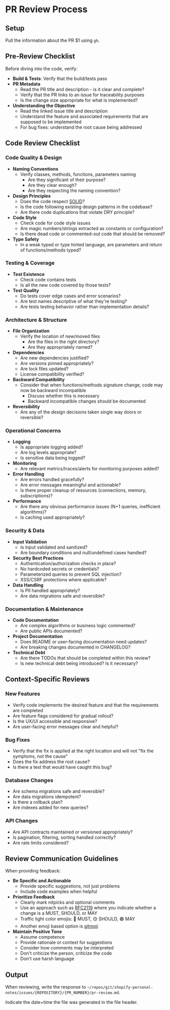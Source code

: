 # PR Review Process

## Setup

Pull the information about the PR $1 using `gh`.

## Pre-Review Checklist

Before diving into the code, verify:

* **Build & Tests**: Verify that the build/tests pass
* **PR Metadata**
	* Read the PR title and description - is it clear and complete?
	* Verify that the PR links to an issue for traceability purposes
	* Is the change size appropriate for what is implemented?
* **Understanding the Objective**
	* Read the linked issue title and description
	* Understand the feature and associated requirements that are supposed to be implemented
	* For bug fixes: understand the root cause being addressed

## Code Review Checklist

### Code Quality & Design

* **Naming Conventions**
	* Verify classes, methods, functions, parameters naming
		* Are they significant of their purpose?
		* Are they clear enough?
		* Are they respecting the naming convention?
* **Design Principles**
	* Does the code respect [SOLID](https://en.wikipedia.org/wiki/SOLID)?
	* Is the code following existing design patterns in the codebase?
	* Are there code duplications that violate DRY principle?
* **Code Style**
	* Check code for code style issues
	* Are magic numbers/strings extracted as constants or configuration?
	* Is there dead code or commented-out code that should be removed?
* **Type Safety**
	* In a weak typed or type hinted language, are parameters and return of functions/methods typed?

### Testing & Coverage

* **Test Existence**
	* Check code contains tests
	* Is all the new code covered by those tests?
* **Test Quality**
	* Do tests cover edge cases and error scenarios?
	* Are test names descriptive of what they're testing?
	* Are tests testing behavior rather than implementation details?

### Architecture & Structure

* **File Organization**
	* Verify the location of new/moved files
		* Are the files in the right directory?
		* Are they appropriately named?
* **Dependencies**
	* Are new dependencies justified?
	* Are versions pinned appropriately?
	* Are lock files updated?
	* License compatibility verified?
* **Backward Compatibility**
	* Consider that when functions/methods signature change, code may now be backward incompatible
		* Discuss whether this is necessary
		* Backward incompatible changes should be documented
* **Reversibility**
	* Are any of the design decisions taken single way doors or reversible?

### Operational Concerns

* **Logging**
	* Is appropriate logging added?
	* Are log levels appropriate?
	* Is sensitive data being logged?
* **Monitoring**
	* Are relevant metrics/traces/alerts for monitoring purposes added?
* **Error Handling**
	* Are errors handled gracefully?
	* Are error messages meaningful and actionable?
	* Is there proper cleanup of resources (connections, memory, subscriptions)?
* **Performance**
	* Are there any obvious performance issues (N+1 queries, inefficient algorithms)?
	* Is caching used appropriately?

### Security & Data

* **Input Validation**
	* Is input validated and sanitized?
	* Are boundary conditions and null/undefined cases handled?
* **Security Best Practices**
	* Authentication/authorization checks in place?
	* No hardcoded secrets or credentials?
	* Parameterized queries to prevent SQL injection?
	* XSS/CSRF protections where applicable?
* **Data Handling**
	* Is PII handled appropriately?
	* Are data migrations safe and reversible?

### Documentation & Maintenance

* **Code Documentation**
	* Are complex algorithms or business logic commented?
	* Are public APIs documented?
* **Project Documentation**
	* Does README or user-facing documentation need updates?
	* Are breaking changes documented in CHANGELOG?
* **Technical Debt**
	* Are there TODOs that should be completed within this review?
	* Is new technical debt being introduced? Is it necessary?

## Context-Specific Reviews

### New Features

* Verify code implements the desired feature and that the requirements are completed
* Are feature flags considered for gradual rollout?
* Is the UX/UI accessible and responsive?
* Are user-facing error messages clear and helpful?

### Bug Fixes

* Verify that the fix is applied at the right location and will not "fix the symptoms, not the cause"
* Does the fix address the root cause?
* Is there a test that would have caught this bug?

### Database Changes

* Are schema migrations safe and reversible?
* Are data migrations idempotent?
* Is there a rollback plan?
* Are indexes added for new queries?

### API Changes

* Are API contracts maintained or versioned appropriately?
* Is pagination, filtering, sorting handled correctly?
* Are rate limits considered?

## Review Communication Guidelines

When providing feedback:

* **Be Specific and Actionable**
	* Provide specific suggestions, not just problems
	* Include code examples when helpful
* **Prioritize Feedback**
	* Clearly mark nitpicks and optional comments
	* Use an approach such as [RFC2119](https://datatracker.ietf.org/doc/html/rfc2119) where you indicate whether a change is a MUST, SHOULD, or MAY
	* Traffic light color emojis: 🔴 MUST, 🟡 SHOULD, 🟢 MAY
	* Another emoji based option is [gitmoji](https://gitmoji.dev/)
* **Maintain Positive Tone**
	* Assume competence
	* Provide rationale or context for suggestions
	* Consider how comments may be interpreted
	* Don't criticize the person, criticize the code
	* Don't use harsh language

## Output

When reviewing, write the response to `~/repos/git/shopify-personal-notes/issues/{REPOSITORY}/{PR_NUMBER}/pr-review.md`.

Indicate the date+time the file was generated in the file header.
